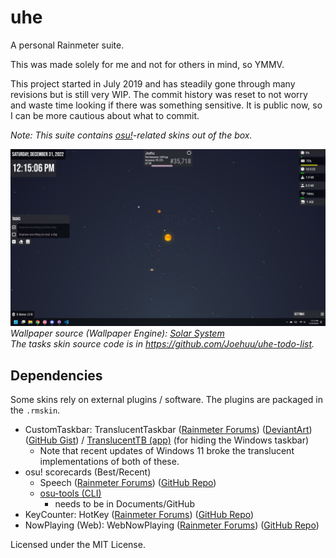 # uhe

A personal Rainmeter suite.

This was made solely for me and not for others in mind, so YMMV.

This project started in July 2019 and has steadily gone through many revisions but is still very WIP. The commit history was reset to not worry and waste time looking if there was something sensitive. It is public now, so I can be more cautious about what to commit.

*Note: This suite contains [osu!](https://osu.ppy.sh)-related skins out of the box.*

![Desktop](@Resources/Images/desktop.png)
*Wallpaper source (Wallpaper Engine): [Solar System](https://steamcommunity.com/sharedfiles/filedetails/?id=793602574)*\
*The tasks skin source code is in https://github.com/Joehuu/uhe-todo-list.*

## Dependencies

Some skins rely on external plugins / software. The plugins are packaged in the `.rmskin`.

- CustomTaskbar: TranslucentTaskbar ([Rainmeter Forums](https://forum.rainmeter.net/viewtopic.php?t=24879)) ([DeviantArt](https://www.deviantart.com/arkenthera/art/TranslucentTaskbar-1-2-656402039)) ([GitHub Gist](https://gist.github.com/0x61726b/7a807e04ee8f1d95425f710944667508)) / [TranslucentTB (app)](https://github.com/TranslucentTB/TranslucentTB) (for hiding the Windows taskbar)
    - Note that recent updates of Windows 11 broke the translucent implementations of both of these.
- osu! scorecards (Best/Recent)
    - Speech ([Rainmeter Forums](https://forum.rainmeter.net/viewtopic.php?f=18&t=31161&p=158239)) ([GitHub Repo](https://github.com/jsmorley/PluginSpeech))
    - [osu-tools (CLI)](https://github.com/ppy/osu-tools)
        - needs to be in Documents/GitHub
- KeyCounter: HotKey ([Rainmeter Forums](https://forum.rainmeter.net/viewtopic.php?t=18849)) ([GitHub Repo](https://github.com/brianferguson/HotKey.dll))
- NowPlaying (Web): WebNowPlaying ([Rainmeter Forums](https://forum.rainmeter.net/viewtopic.php?f=127&t=26619)) ([GitHub Repo](https://github.com/keifufu/WebNowPlaying-Redux-Rainmeter))

Licensed under the MIT License.
